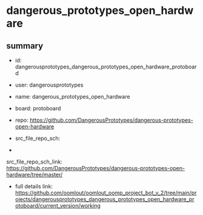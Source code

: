 # dangerous_prototypes_open_hardware
 
## summary 
* id: dangerousprototypes_dangerous_prototypes_open_hardware_protoboard
* user: dangerousprototypes
* name: dangerous_prototypes_open_hardware
* board: protoboard
* repo: https://github.com/DangerousPrototypes/dangerous-prototypes-open-hardware



* src_file_repo_sch: 
*
 src_file_repo_sch_link: https://github.com/DangerousPrototypes/dangerous-prototypes-open-hardware/tree/master/
* full details link: https://github.com/oomlout/oomlout_oomp_project_bot_v_2/tree/main/projects/dangerousprototypes_dangerous_prototypes_open_hardware_protoboard/current_version/working  






